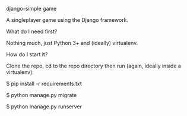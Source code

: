 django-simple game

A singleplayer game using the Django framework.

What do I need first?

Nothing much, just Python 3+ and (ideally) virtualenv.

How do I start it?

Clone the repo, cd to the repo directory then run (again, ideally inside a virtualenv):

$ pip install -r requirements.txt

$ python manage.py migrate

$ python manage.py runserver
